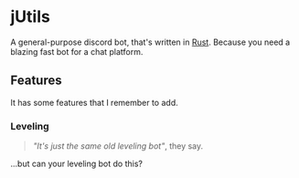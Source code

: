 # jUtils
A general-purpose discord bot, that's written in [Rust](https://www.rust-lang.org/). Because you need a blazing fast bot for a chat platform.

## Features
It has some features that I remember to add.
### Leveling
> *"It's just the same old leveling bot"*, they say.

...but can your leveling bot do this?